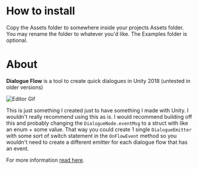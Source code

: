 # How to install
Copy the Assets folder to somewhere inside your projects Assets folder. You may rename the folder to whatever you'd like. The Examples folder is optional.

# About
**Dialogue Flow** is a tool to create quick dialogues in Unity 2018 (untested in older versions)

![Editor Gif](https://user-images.githubusercontent.com/9346563/39963438-ef18c51e-561f-11e8-866a-e06eb7b66246.gif)

This is just something I created just to have something I made with Unity. I wouldn't really recommend using this as is. I would recommend building off this and probably changing the `DialogueNode.eventMsg` to a struct with like an enum + some value. That way you could create 1 single `DialogueEmitter` with some sort of switch statement in the `OnFlowEvent` method so you wouldn't need to create a different emitter for each dialogue flow that has an event.

For more information [read here](Assets/quickGuide.md).
